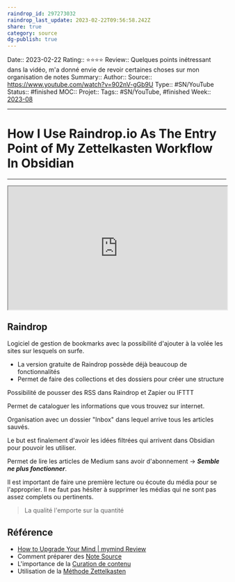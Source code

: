 ```yaml
---
raindrop_id: 297273032
raindrop_last_update: 2023-02-22T09:56:58.242Z
share: true
category: source
dg-publish: true
---
```


Date:: 2023-02-22
Rating:: ⭐⭐⭐⭐
Review:: Quelques points inétressant dans la vidéo, m'a donné envie de revoir certaines choses sur mon organisation de notes
Summary:: 
Author::
Source:: https://www.youtube.com/watch?v=902nV-gGb9U
Type:: #SN/YouTube 
Status:: #finished 
MOC::
Projet:: 
Tags:: #SN/YouTube, #finished
Week:: [2023-08](../week/2023-08.md)

***
# How I Use Raindrop.io As The Entry Point of My Zettelkasten Workflow In Obsidian


***
<div style="display: block; position: relative; width: 100%; height: 0px; --aspect-ratio:9/16; padding-bottom: calc(var(--aspect-ratio) * 100%);"><iframe src="https://www.youtube.com/embed/902nV-gGb9U" allow="fullscreen" style="position: absolute; top: 0px; left: 0px; height: 100%; width: 100%;"></iframe></div>

## Raindrop
Logiciel de gestion de bookmarks avec la possibilité d'ajouter à la volée les sites sur lesquels on surfe.

- La version gratuite de Raindrop possède déjà beaucoup de fonctionnalités
- Permet de faire des collections et des dossiers pour créer une structure

Possibilité de pousser des RSS dans Raindrop et Zapier ou IFTTT

Permet de cataloguer les informations que vous trouvez sur internet.

Organisation avec un dossier "Inbox" dans lequel arrive tous les articles sauvés.

Le but est finalement d'avoir les idées filtrées qui arrivent dans Obsidian pour pouvoir les utiliser.

Permet de lire les articles de Medium sans avoir d'abonnement -> ***Semble ne plus fonctionner***.

Il est important de faire une première lecture ou écoute du média pour se l'approprier. Il ne faut pas hésiter à supprimer les médias qui ne sont pas assez complets ou pertinents.

> La qualité l'emporte sur la quantité

## Référence 
- [How to Upgrade Your Mind | mymind Review](https://www.youtube.com/watch?v=L0yYrXEh1A0)
- Comment préparer des [Note Source](Note%20Source.md)
- L'importance de la [Curation de contenu](Curation%20de%20contenu.md)
- Utilisation de la [Méthode Zettelkasten](M%C3%A9thode%20Zettelkasten.md)